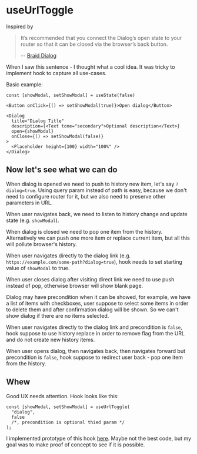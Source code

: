 # useUrlToggle

Inspired by

> It’s recommended that you connect the Dialog’s open state to your router so that it can be closed via the browser’s back button.
>
> -- [Braid Dialog](https://seek-oss.github.io/braid-design-system/components/Dialog#development-considerations)

When I saw this sentence - I thought what a cool idea. It was tricky to implement hook to capture all use-cases.

Basic example:

```tsx
const [showModal, setShowModal] = useState(false)

<Button onClick={() => setShowModal(true)}>Open dialog</Button>

<Dialog
  title="Dialog Title"
  description={<Text tone="secondary">Optional description</Text>}
  open={showModal}
  onClose={() => setShowModal(false)}
>
  <Placeholder height={100} width="100%" />
</Dialog>
```

## Now let's see what we can do

When dialog is opened we need to push to history new item, let's say `?dialog=true`. Using query param instead of path is easy, because we don't need to configure router for it, but we also need to preserve other parameters in URL.

When user navigates back, we need to listen to history change and update state (e.g. `showModal`).

When dialog is closed we need to pop one item from the history. Alternatively we can push one more item or replace current item, but all this will pollute browser's history.

When user navigates directly to the dialog link (e.g. `https://example.com/some-path?dialog=true`), hook needs to set starting value of `showModal` to true.

When user closes dialog after visiting direct link we need to use push instead of pop, otherwise browser will show blank page.

Dialog may have precondition when it can be showed, for example, we have a list of items with checkboxes, user suppose to select some items in order to delete them and after confirmation dialog will be shown. So we can't show dialog if there are no items selected.

When user navigates directly to the dialog link and precondition is `false`, hook suppose to use history replace in order to remove flag from the URL and do not create new history items.

When user opens dialog, then navigates back, then navigates forward but precondition is `false`, hook suppose to redirect user back - pop one item from the history.

## Whew

Good UX needs attention. Hook looks like this:

```tsx
const [showModal, setShowModal] = useUrlToggle(
  "dialog",
  false
  /*, precondition is optional thied param */
);
```

I implemented prototype of this hook [here](./useUrlToggle.ts). Maybe not the best code, but my goal was to make proof of concept to see if it is possible.
